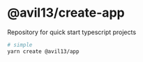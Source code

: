 # @avil13/create-app

Repository for quick start typescript projects

```sh
# simple
yarn create @avil13/app
```

